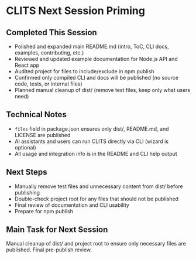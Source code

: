 # CLITS Next Session Priming

## Completed This Session
- Polished and expanded main README.md (intro, ToC, CLI docs, examples, contributing, etc.)
- Reviewed and updated example documentation for Node.js API and React app
- Audited project for files to include/exclude in npm publish
- Confirmed only compiled CLI and docs will be published (no source code, tests, or internal files)
- Planned manual cleanup of dist/ (remove test files, keep only what users need)

## Technical Notes
- `files` field in package.json ensures only dist/, README.md, and LICENSE are published
- AI assistants and users can run CLITS directly via CLI (wizard is optional)
- All usage and integration info is in the README and CLI help output

## Next Steps
- Manually remove test files and unnecessary content from dist/ before publishing
- Double-check project root for any files that should not be published
- Final review of documentation and CLI usability
- Prepare for npm publish

## Main Task for Next Session
Manual cleanup of dist/ and project root to ensure only necessary files are published. Final pre-publish review. 